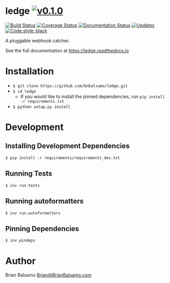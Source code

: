 # ledge [![v0.1.0](https://img.shields.io/badge/version-0.1.0-blue.svg)](https://github.com/bnbalsamo/ledge/releases)

[![Build Status](https://travis-ci.org/bnbalsamo/ledge.svg?branch=master)](https://travis-ci.org/bnbalsamo/ledge) [![Coverage Status](https://coveralls.io/repos/github/bnbalsamo/ledge/badge.svg?branch=master)](https://coveralls.io/github/bnbalsamo/ledge?branch=master) [![Documentation Status](https://readthedocs.org/projects/ledge/badge/?version=latest)](http://ledge.readthedocs.io/en/latest/?badge=latest) [![Updates](https://pyup.io/repos/github/bnbalsamo/ledge/shield.svg)](https://pyup.io/repos/github/bnbalsamo/ledge/) [![Code style: black](https://img.shields.io/badge/code%20style-black-000000.svg)](https://github.com/ambv/black)

A pluggable webhook catcher.

See the full documentation at https://ledge.readthedocs.io

# Installation
- ```$ git clone https://github.com/bnbalsamo/ledge.git```
- ```$ cd ledge```
    - If you would like to install the pinned dependencies, run ```pip install -r requirements.txt```
- ```$ python setup.py install```

# Development

## Installing Development Dependencies
```
$ pip install -r requirements/requirements_dev.txt
```

## Running Tests
```
$ inv run.tests
```

## Running autoformatters
```
$ inv run.autoformatters
```

## Pinning Dependencies
```
$ inv pindeps
```

# Author
Brian Balsamo <Brian@BrianBalsamo.com>
